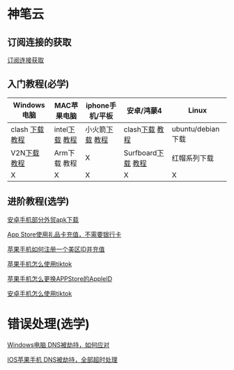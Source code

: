 # 神笔云



## 订阅连接的获取

[订阅连接获取](doc/subscribe.md)

## 入门教程(必学)




| Windows电脑 | MAC苹果电脑| iphone手机/平板 | 安卓/鸿蒙4 | Linux|
| --- | --- | --- | --- | --- |
| clash [下载]( https://file.sbno.de/win/Clash.Verge_1.3.7_x64-setup.exe) [教程](doc/win_v2rayn.md)| intel[下载](https://file.sbno.de/mac/ClashX.Meta.zip) [教程](doc/mac_clash.md)| 小火箭[下载](https://apps.apple.com/us/app/shadowrocket/id932747118) [教程](doc/ios.md)| clash[下载](https://file.sbno.de/apk/cfa-2.5.9-foss-universal-release.apk) [教程](doc/android.md)| ubuntu/debian下载|
| V2N[下载](https://shenbicloud.oss-cn-hongkong.aliyuncs.com/net48.zip)  [教程](doc/win_v2rayn.md) | Arm下载 教程| X | Surfboard[下载](https://file.sbno.de/apk/Surfboard_2.22.9.apk) [教程]((/doc/android_Surfboard.md)) | 红帽系列下载 |
| X | X |X | X | X |




## 进阶教程(选学)

[安卓手机部分外贸apk下载](advance/and_apk.md)


[App Store使用礼品卡充值，不需要银行卡](advance/appstore_giftcard.md)



[苹果手机如何注册一个美区ID并充值](advance/ios_id.md)



[苹果手机怎么使用tiktok](advance/ios_tiktok.md)


[苹果手机怎么更换APPStore的AppleID](advance/ios_id_change.md)


[安卓手机怎么使用tiktok](advance/and_tiktok.md)


# 错误处理(选学)


[Windows电脑 DNS被劫持，如何应对](advance/win_dns.md)


[IOS苹果手机 DNS被劫持，全部超时处理](error/ios_dns.md)

